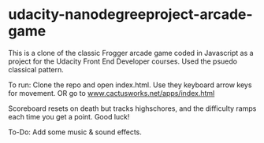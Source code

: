 # udacity-nanodegreeproject-arcade-game
This is a clone of the classic Frogger arcade game coded in Javascript as a project for the Udacity Front End Developer courses. Used the psuedo classical pattern.

To run: Clone the repo and open index.html. Use they keyboard arrow keys for movement.
        OR go to www.cactusworks.net/apps/index.html

Scoreboard resets on death but tracks highschores, and the difficulty ramps each time you get a point. Good luck!

To-Do: Add some music & sound effects.
